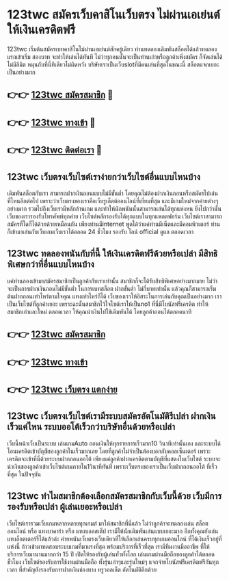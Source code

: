 # 123twc สมัครเว็บคาสิโนเว็บตรง ไม่ผ่านเอเย่นต์ ให้เงินเครดิตฟรี

123twc เริ่มต้นสมัครเบทคาสิโนไม่ผ่านเอเย่นต์สักครู่เดียว ท่านทดลองเดิมพันสล็อตได้แล้วทดลองแรกเข้าเริ่ม สองบาท จะทำให้เล่นได้ทันที ไม่ว่าทุกคนนั้นจะเป็นท่านเก่าหรือลูกค้าเพิ่งสมัคร ก็จัดเล่นได้ไม่มีลิมิต หมุนกับที่นี่ทีเดียวไม่ผิดหวัง บริษัทเราเป็นเว็บslotที่มีคนเล่นที่สุดในขณะนี้ สล็อตแจกเยอะเป็นอย่างมาก

## 👉👉 [123twc สมัครสมาชิก](https://bit.ly/3Ckzg5n) 🎰
## 👉👉 [123twc ทางเข้า](https://bit.ly/3Ckzg5n) 🎰
## 👉👉 [123twc ติดต่อเรา](https://bit.ly/3Ckzg5n) 🎰

## 123twc เว็บตรงเว็บไซต์เราง่ายกว่าเว็บไซต์อื่นแบบไหนบ้าง
เดิมพันสล็อตกับเรา สามารถฝากเงินถอนแบบไม่มีขั้นต่ำ โดยคุณไม่ต้องฝากเงินถอนหรือสมัครไปเล่นที่ไหนอีกต่อไป เพราะว่าเว็บตรงของเราคือเว็บรูเล็ตต์ออนไลน์ที่เยี่ยมที่สุด และมีเกมใหม่จากค่ายต่างๆอย่างมาก รวมไปถึงเว็บเรามีหลักล้านเกม และทำให้นักพนันนั้นสามารถเล่นได้ทุกแห่งหน ยิ่งไปกว่านั้นเว็บของเรารองรับโทรศัพท์ทุกค่าย เว็บไซต์หลักรองรับได้ทุกแบบในทุกแพลตฟอร์ม เว็บไซต์เราสามารถสมัครที่ใดก็ได้ด้วยด้วยเหมือนกัน เพียงท่านมีinternet พูดได้ว่าแค่ท่านมีเน็ตและมีคอมพิวเตอร์ ท่านก็เข้ามาเล่นกับเว็บเกมเว็บเราได้ตลอด 24 ชั่วโมง รองรับ ไลน์ official ดูแล ตลอดเวลา

## 123twc ทดลองพนันกับที่นี้ ให้เงินเครดิตฟรีด้วยหรือเปล่า มีสิทธิพิเศษกว่าที่อื่นแบบไหนบ้าง
แค่ท่านลองเข้ามาสมัครสมาชิกเป็นลูกค้ากับเราเท่านั้น สมาชิกก็จะได้รับสิทธิพิเศษอย่างมากมาย ไม่ว่าจะเป็นการฝากเงินถอนไม่มีขั้นต่ำ ในการเบทสล็อต ฝากขั้นต่ำ ไม่กี่บาทเท่านั้น แล้วคุณก็สามารถเริ่มต้นฝากถอนเท่าไหร่ตามใจคุณ แทงเท่าไหร่ก็ได้ เว็บของเราให้อิสระในการเล่นกับคุณเป็นอย่างมาก เราเป็นเว็บไซต์ที่ลูกค้าเยอะ เพราะฉะนั้นสมาชิกไว้ใจไซต์เราให้เป็นno1 ที่นี่มีโบนัสฟรีเครดิต ทำให้สมาชิกเก่าและใหม่ ตลอดเวลา ให้คุณนำเงินไปใช้เดิมพันได้ โดยลูกค้าถอนได้ตลอดนาที

## 👉👉 [123twc สมัครสมาชิก](https://bit.ly/3Ckzg5n)
## 👉👉 [123twc ทางเข้า](https://bit.ly/3Ckzg5n)
## 👉👉 [123twc เว็บตรง แตกง่าย](https://bit.ly/3Ckzg5n)

## 123twc เว็บตรงเว็บไซต์เรามีระบบสมัครอัตโนมัติรึเปล่า ฝากเงินเร็วแค่ไหน ระบบออโต้เร็วกว่าบริษัทอื่นด้วยหรือเปล่า
เว็บนี้หน้าเว็บเป็นระบบ เล่นเกมAuto ถอนเงินให้ทุกรายการเร็วมาก10 วินาทีเท่านั้นเอง และระบบได้โอนเครดิตเข้าบัญชีของลูกค้าในเร็วมากเลย โดยที่ลูกค้าไม่จำเป็นต้องบอกกับคอลเซ็นเตอร์ เพราะเครดิตจะเข้าที่นี่ด้วยระบบฝากถอนออโต้ เพียงแค่ลูกค้าฝากเครดิตตามบัญชีที่แสดงในเว็บไซต์ ระบบจะนำเงินของลูกค้าเข้าเว็บไซต์เกมภายใน1วินาทีทันที เพราะเว็บตรงของเราเป็นเว็บฝากถอนออโต้ ที่เร็วที่สุด ในปัจจุบัน

## 123twc ทำไมสมาชิกต้องเลือกสมัครสมาชิกกับเว็บนี้ด้วย เว็บมีการรองรับหรือเปล่า ผู้เล่นเยอะหรือเปล่า
เว็บไซต์เรารวมเว็บเกมหลากหลายทุกเกมส์ มาให้สมาชิกที่นี่แล้ว ไม่ว่าลูกค้าจะทดลองเล่น สล็อตออนไลน์ หรือ แทงบาคาร่า หรือ แทงบอลสเต็ป เรามีให้นักเดิมพันเล่นแบบเยอะมาก อีกทั้งคุณยังเล่นแทงล็อตเตอร์รี่ได้แล้วล่ะ ค่ายพนันเว็บตรงเว็บเดียวที่ให้เลือกเล่นครบทุกเกมออนไลน์ ที่ได้เงินเร็วอยู่ที่แห่งนี้ ก้าวเข้ามาทดสอบระบบเกมที่มาแรงที่สุด พร้อมบริการที่เร็วที่สุด เรามีทีมงานมืออาชีพ ที่ให้บริการเว็บมานานมากกว่า 15 ปี เปิดให้รองรับผู้เล่นทั่วทั้งโลก เล่นเกมผ่านมือถือของลูกค้าได้ตลอดชั่วโมง เว็บไซต์รองรับการใช้งานผ่านมือถือ ทั้งรุ่นเก่าๆและรุ่นใหม่ๆ แจกจ่ายโบนัสฟรีเครดิตฟรีกันทุกเวลา ที่สำคัญยังรองรับการฝากเงินช่องทาง ทรูวอลเล็ต อัตโนมัติอีกด้วย
